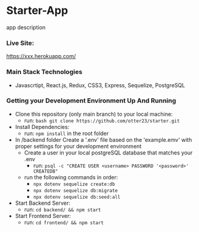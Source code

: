 # Starter-App

app description

### Live Site:

https://xxx.herokuapp.com/

### Main Stack Technologies

- Javascrtipt, React.js, Redux, CSS3, Express, Sequelize, PostgreSQL

### Getting your Development Environment Up And Running

- Clone this repository (only main branch) to your local machine:
  - run: `bash git clone https://github.com/otter23/starter.git `
- Install Dependencies:
  - run: `npm install` in the root folder
- In /backend folder
  Create a '.env' file based on the 'example.emv' with proper settings for your development environment
  - Create a user in your local postgreSQL database that matches your .env
    - run: `psql -c "CREATE USER <username> PASSWORD '<password>' CREATEDB"`
  - run the following commands in order:
    - `npx dotenv sequelize create:db`
    - `npx dotenv sequelize db:migrate`
    - `npx dotenv sequelize db:seed:all`
- Start Backend Server:
  - run: `cd backend/ && npm start`
- Start Frontend Server:
  - run: `cd frontend/ && npm start`
